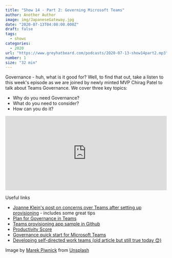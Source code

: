 ```yaml
---
title: "Show 14 - Part 2: Governing Microsoft Teams"
author: Another Author
image: img/JapaneseGateway.jpg
date: "2020-07-13T04:08:00.000Z"
draft: false
tags: 
  - shows
categories:
  - 2020
url: "https://www.greyhatbeard.com/podcasts/2020-07-13-show14part2.mp3"
number: 1
size: "32 min"
---
```



Governance - huh, what is it good for? Well, to find that out, take a listen to this week's episode as we are joined by newly minted MVP Chirag Patel to talk about Teams Governance. We cover three key topics:
- Why do you need Governance?
- What do you need to consider?
- How can you do it?

<iframe src="https://open.spotify.com/embed-podcast/episode/66WslnqNyEmOhRw9U9HslA" width="100%" height="232" frameborder="0" allowtransparency="true" allow="encrypted-media"></iframe>

Useful links

- [Joanne Klein's post on concerns over Teams after setting up provisioning](https://mobile.twitter.com/joannecklein/status/1281749649057918978?s=21) - includes some great tips
- [Plan for Governance in Teams](https://docs.microsoft.com/en-us/MicrosoftTeams/plan-teams-governance)
- [Teams provisioning app sample in Github](https://github.com/OfficeDev/microsoft-teams-apps-requestateam) 
- [Productivity Score](https://techcommunity.microsoft.com/t5/microsoft-365-blog/learn-how-business-norms-are-changing-and-how-endpoints-affect/ba-p/1487651)
- [Governance quick start for Microsoft Teams](https://docs.microsoft.com/en-us/MicrosoftTeams/teams-adoption-governance-quick-start)
- [Developing self-directed work teams (old article but still true today 😊)](https://www.bcs.org/content-hub/developing-self-directed-work-teams/)


Image by [Marek Piwnick](https://unsplash.com/@marekpiwnicki) from [Unsplash](https://unsplash.com)